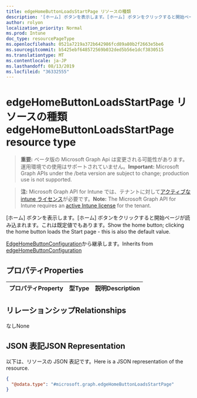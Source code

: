```yaml
---
title: edgeHomeButtonLoadsStartPage リソースの種類
description: '[ホーム] ボタンを表示します。[ホーム] ボタンをクリックすると開始ページが読み込まれます。これは既定値でもあります。'
author: rolyon
localization_priority: Normal
ms.prod: Intune
doc_type: resourcePageType
ms.openlocfilehash: 0521a7219a372b642986fcd89a80b2f2663e5be6
ms.sourcegitcommit: b5425ebf648572569b032ded5b56e1dcf3830515
ms.translationtype: MT
ms.contentlocale: ja-JP
ms.lasthandoff: 08/13/2019
ms.locfileid: "36332555"
---
```

# <a name="edgehomebuttonloadsstartpage-resource-type"></a><span data-ttu-id="8d991-103">edgeHomeButtonLoadsStartPage リソースの種類</span><span class="sxs-lookup"><span data-stu-id="8d991-103">edgeHomeButtonLoadsStartPage resource type</span></span>

> <span data-ttu-id="8d991-104">**重要:** ベータ版の Microsoft Graph Api は変更される可能性があります。運用環境での使用はサポートされていません。</span><span class="sxs-lookup"><span data-stu-id="8d991-104">**Important:** Microsoft Graph APIs under the /beta version are subject to change; production use is not supported.</span></span>

> <span data-ttu-id="8d991-105">**注:** Microsoft Graph API for Intune では、テナントに対して[アクティブな intune ライセンス](https://go.microsoft.com/fwlink/?linkid=839381)が必要です。</span><span class="sxs-lookup"><span data-stu-id="8d991-105">**Note:** The Microsoft Graph API for Intune requires an [active Intune license](https://go.microsoft.com/fwlink/?linkid=839381) for the tenant.</span></span>

<span data-ttu-id="8d991-106">[ホーム] ボタンを表示します。[ホーム] ボタンをクリックすると開始ページが読み込まれます。これは既定値でもあります。</span><span class="sxs-lookup"><span data-stu-id="8d991-106">Show the home button; clicking the home button loads the Start page - this is also the default value.</span></span>


<span data-ttu-id="8d991-107">[EdgeHomeButtonConfiguration](../resources/intune-deviceconfig-edgehomebuttonconfiguration.md)から継承します。</span><span class="sxs-lookup"><span data-stu-id="8d991-107">Inherits from [edgeHomeButtonConfiguration](../resources/intune-deviceconfig-edgehomebuttonconfiguration.md)</span></span>

## <a name="properties"></a><span data-ttu-id="8d991-108">プロパティ</span><span class="sxs-lookup"><span data-stu-id="8d991-108">Properties</span></span>
|<span data-ttu-id="8d991-109">プロパティ</span><span class="sxs-lookup"><span data-stu-id="8d991-109">Property</span></span>|<span data-ttu-id="8d991-110">型</span><span class="sxs-lookup"><span data-stu-id="8d991-110">Type</span></span>|<span data-ttu-id="8d991-111">説明</span><span class="sxs-lookup"><span data-stu-id="8d991-111">Description</span></span>|
|:---|:---|:---|

## <a name="relationships"></a><span data-ttu-id="8d991-112">リレーションシップ</span><span class="sxs-lookup"><span data-stu-id="8d991-112">Relationships</span></span>
<span data-ttu-id="8d991-113">なし</span><span class="sxs-lookup"><span data-stu-id="8d991-113">None</span></span>

## <a name="json-representation"></a><span data-ttu-id="8d991-114">JSON 表記</span><span class="sxs-lookup"><span data-stu-id="8d991-114">JSON Representation</span></span>
<span data-ttu-id="8d991-115">以下は、リソースの JSON 表記です。</span><span class="sxs-lookup"><span data-stu-id="8d991-115">Here is a JSON representation of the resource.</span></span>
<!-- {
  "blockType": "resource",
  "@odata.type": "microsoft.graph.edgeHomeButtonLoadsStartPage"
}
-->
``` json
{
  "@odata.type": "#microsoft.graph.edgeHomeButtonLoadsStartPage"
}
```



